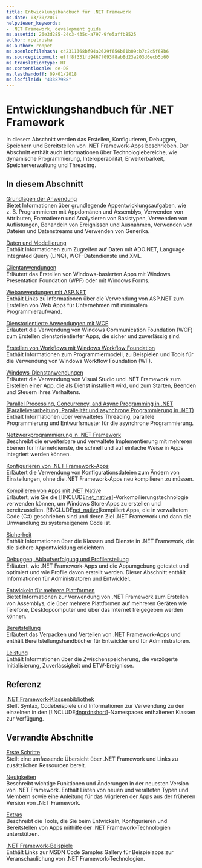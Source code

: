 ```yaml
---
title: Entwicklungshandbuch für .NET Framework
ms.date: 03/30/2017
helpviewer_keywords:
- .NET Framework, development guide
ms.assetid: 26e3d285-24c3-435c-a797-9fe5affb8525
author: rpetrusha
ms.author: ronpet
ms.openlocfilehash: c42311368bf94a2629f656b61b09cb7c2c5f68b6
ms.sourcegitcommit: efff8f331fd9467f093f8ab8d23a203d6ecb5b60
ms.translationtype: HT
ms.contentlocale: de-DE
ms.lasthandoff: 09/01/2018
ms.locfileid: "43387988"
---
```

# <a name="net-framework-development-guide"></a>Entwicklungshandbuch für .NET Framework
In diesem Abschnitt werden das Erstellen, Konfigurieren, Debuggen, Speichern und Bereitstellen von .NET Framework-Apps beschrieben. Der Abschnitt enthält auch Informationen über Technologiebereiche, wie dynamische Programmierung, Interoperabilität, Erweiterbarkeit, Speicherverwaltung und Threading.  
  
## <a name="in-this-section"></a>In diesem Abschnitt  
 [Grundlagen der Anwendung](../../docs/standard/application-essentials.md)  
 Bietet Informationen über grundlegende Appentwicklungsaufgaben, wie z. B. Programmieren mit Appdomänen und Assemblys, Verwenden von Attributen, Formatieren und Analysieren von Basistypen, Verwenden von Auflistungen, Behandeln von Ereignissen und Ausnahmen, Verwenden von Dateien und Datenstreams und Verwenden von Generika.  
  
 [Daten und Modellierung](../../docs/framework/data/index.md)  
 Enthält Informationen zum Zugreifen auf Daten mit ADO.NET, Language Integrated Query (LINQ), WCF-Datendienste und XML.  
  
 [Clientanwendungen](../../docs/framework/develop-client-apps.md)  
 Erläutert das Erstellen von Windows-basierten Apps mit Windows Presentation Foundation (WPF) oder mit Windows Forms.  
  
 [Webanwendungen mit ASP.NET](../../docs/framework/develop-web-apps-with-aspnet.md)  
 Enthält Links zu Informationen über die Verwendung von ASP.NET zum Erstellen von Web Apps für Unternehmen mit minimalem Programmieraufwand.  
  
 [Dienstorientierte Anwendungen mit WCF](../../docs/framework/wcf/index.md)  
 Erläutert die Verwendung von Windows Communication Foundation (WCF) zum Erstellen dienstorientierter Apps, die sicher und zuverlässig sind.  
  
 [Erstellen von Workflows mit Windows Workflow Foundation](windows-workflow-foundation/index.md)     
 Enthält Informationen zum Programmiermodell, zu Beispielen und Tools für die Verwendung von Windows Workflow Foundation (WF).  

 [Windows-Dienstanwendungen](../../docs/framework/windows-services/index.md)  
 Erläutert die Verwendung von Visual Studio und .NET Framework zum Erstellen einer App, die als Dienst installiert wird, und zum Starten, Beenden und Steuern ihres Verhaltens.  
  
 [Parallel Processing, Concurrency, and Async Programming in .NET (Parallelverarbeitung, Parallelität und asynchrone Programmierung in .NET)](../../docs/standard/parallel-processing-and-concurrency.md)  
 Enthält Informationen über verwaltetes Threading, parallele Programmierung und Entwurfsmuster für die asynchrone Programmierung.  
  
 [Netzwerkprogrammierung in .NET Framework](../../docs/framework/network-programming/index.md)  
 Beschreibt die erweiterbare und verwaltete Implementierung mit mehreren Ebenen für Internetdienste, die schnell und auf einfache Weise in Apps integriert werden können.  
  
 [Konfigurieren von .NET Framework-Apps](configure-apps/index.md)    
 Erläutert die Verwendung von Konfigurationsdateien zum Ändern von Einstellungen, ohne die .NET Framework-Apps neu kompilieren zu müssen.  
  
 [Kompilieren von Apps mit .NET Native](../../docs/framework/net-native/index.md)  
 Erläutert, wie Sie die [!INCLUDE[net_native](../../includes/net-native-md.md)]-Vorkompilierungstechnologie verwenden können, um Windows Store-Apps zu erstellen und bereitzustellen. [!INCLUDE[net_native](../../includes/net-native-md.md)]kompiliert Apps, die in verwaltetem Code (C#) geschrieben sind und deren Ziel .NET Framework und dann die Umwandlung zu systemeigenem Code ist.  
  
 [Sicherheit](../../docs/standard/security/index.md)  
 Enthält Informationen über die Klassen und Dienste in .NET Framework, die die sichere Appentwicklung erleichtern.  
  
 [Debuggen, Ablaufverfolgung und Profilerstellung](../../docs/framework/debug-trace-profile/index.md)  
 Erläutert, wie .NET Framework-Apps und die Appumgebung getestet und optimiert und wie Profile davon erstellt werden. Dieser Abschnitt enthält Informationen für Administratoren und Entwickler.  
  
 [Entwickeln für mehrere Plattformen](../../docs/standard/cross-platform/index.md)  
 Bietet Informationen zur Verwendung von .NET Framework zum Erstellen von Assemblys, die über mehrere Plattformen auf mehreren Geräten wie Telefone, Desktopcomputer und über das Internet freigegeben werden können.  
  
 [Bereitstellung](../../docs/framework/deployment/index.md)  
 Erläutert das Verpacken und Verteilen von .NET Framework-Apps und enthält Bereitstellungshandbücher für Entwickler und für Administratoren.  
  
 [Leistung](../../docs/framework/performance/index.md)  
 Enthält Informationen über die Zwischenspeicherung, die verzögerte Initialisierung, Zuverlässigkeit und ETW-Ereignisse.  
  
 <!--zz [Advanced Reading for the .NET Framework](https://msdn.microsoft.com/library/faae8083-fecb-4514-b133-b0a5a32a7c3c)  
 Provides information about advanced development tasks and techniques in the .NET Framework, including extensibility, interoperability, and reflection. Also includes the reference topics for unmanaged APIs that can be used by managed apps, such as runtime hosts, compilers, disassemblers, debuggers, and profilers.  --> 
  
## <a name="reference"></a>Referenz  
 [.NET Framework-Klassenbibliothek](/dotnet/api/?view=netframework-4.7)  
 Stellt Syntax, Codebeispiele und Informationen zur Verwendung zu den einzelnen in den [!INCLUDE[dnprdnshort](../../includes/dnprdnshort-md.md)]-Namespaces enthaltenen Klassen zur Verfügung.  
  
## <a name="related-sections"></a>Verwandte Abschnitte  
 [Erste Schritte](../../docs/framework/get-started/index.md)  
 Stellt eine umfassende Übersicht über .NET Framework und Links zu zusätzlichen Ressourcen bereit.  
  
 [Neuigkeiten](../../docs/framework/whats-new/index.md)  
 Beschreibt wichtige Funktionen und Änderungen in der neuesten Version von .NET Framework. Enthält Listen von neuen und veralteten Typen und Membern sowie eine Anleitung für das Migrieren der Apps aus der früheren Version von .NET Framework.  
  
 [Extras](../../docs/framework/tools/index.md)  
 Beschreibt die Tools, die Sie beim Entwickeln, Konfigurieren und Bereitstellen von Apps mithilfe der .NET Framework-Technologien unterstützen.  
  
 [.NET Framework-Beispiele](https://msdn.microsoft.com/library/177055f8-4a1f-43e7-aee6-995c196079b1)  
 Enthält Links zur MSDN Code Samples Gallery für Beispielapps zur Veranschaulichung von .NET Framework-Technologien.
